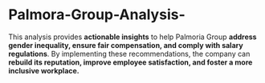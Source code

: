 # Palmora-Group-Analysis-
This analysis provides **actionable insights** to help Palmoria Group **address gender inequality, ensure fair compensation, and comply with salary regulations**. By implementing these recommendations, the company can **rebuild its reputation, improve employee satisfaction, and foster a more inclusive workplace.**  
